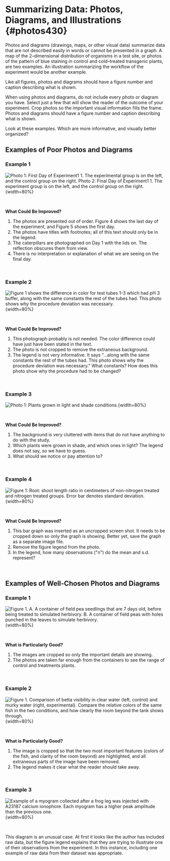 # Summarizing Data: Photos,  Diagrams, and Illustrations {#photos430}

Photos and diagrams (drawings, maps, or other visual data) summarize data that are not described easily in words or cannot be presented in a graph. A map of the 2–dimensional distribution of organisms in a test site, or photos of the pattern of blue staining in control and cold–treated transgenic plants, are two examples. An illustration summarizing the workflow of the experiment would be another example. 

Like all figures, photos and diagrams should have a figure number and caption describing what is shown.

When using photos and diagrams, do not include every photo or diagram you have. Select just a few that will show the reader of the outcome of your experiment. Crop photos so the important visual information fills the frame. Photos and diagrams should have a figure number and caption describing what is shown. 

Look at these examples. Which are more informative, and visually better organized?


## Examples of Poor Photos and Diagrams

### Example 1

![Photo 1: First Day of Experiment1 1.	The experimental group is on the left, and the control group on the right.  Photo 2: Final Day of Experiment1 1.	The experiment group is on the left, and the control group on the right.](images/Manduca_panel.png){width=80%}

<br>

__What Could Be Improved?__

1. The photos are presented out of order. Figure 4 shows the last day of the experiment, and Figure 5 shows the first day.
2. The photos have titles with footnotes; all of this text should only be in the legend.
3. The caterpillars are photographed on Day 1 with the lids on. The reflection obscures them from view.
4. There is no interpretation or explanation of what we are seeing on the final day.

<br/>


### Example 2

![Figure 1 shows the difference in color for test tubes 1-3 which had pH 3 buffer, along with the same constants the rest of the tubes had. This photo shows why the procedure deviation was necessary.](images/Tubes.png){width=80%}

<br/>

__What Could Be Improved?__

1. This photograph probably is not needed. The color difference could have just have been stated in the text. 
2. The photo is not cropped to remove the extraneous background.
3. The legend is not very informative. It says "...along with the same constants the rest of the tubes had. This photo shows why the procedure deviation was necessary." What constants? How does this photo show why the procedure had to be changed? 

<br/>

### Example 3

![Photo 1: Plants grown in light and shade conditions.](images/Cluttered_plants.png){width=80%}

<br/>

__What Could Be Improved?__

1. The background is very cluttered with items that do not have anything to do with the study.
2. Which plants were grown in shade, and which ones in light? The legend does not say, so we have to guess.
3. What should we notice or pay attention to?

<br/>

### Example 4

![Figure 1: Root: shoot length ratio in centimeters of non-nitrogen treated and nitrogen treated groups. Error bar denotes standard deviation.](images/Bad_crop.png){width=80%}

<br/>

__What Could Be Improved?__

1. This bar graph was inserted as an uncropped screen shot. It needs to be cropped down so only the graph is showing. Better yet, save the graph as a separate image file.
2. Remove the figure legend from the photo.
3. In the legend, how many observations ("n") do the mean and s.d. represent?

<br/>

## Examples of Well-Chosen Photos and Diagrams

### Example 1

![Figure 1. A. A container of field pea seedlings that are 7 days old, before being treated to simulated herbivory. B. A container of field peas with holes punched in the leaves to simulate herbivory.](images/Herbivory.png){width=80%}

<br/>

__What is Particularly Good?__

1. The images are cropped so only the important details are showing. 
2. The photos are taken far enough from the containers to see the range of control and treatments plants.

<br/>

### Example 2

![Figure 1. Comparison of betta visibility in clear water (left, control) and murky water (right, experimental). Compare the relative colors of the same fish in the two conditions, and how clearly the room beyond the tank shows through.](images/Murky_water.png){width=80%}

<br/>

__What is Particularly Good?__

1. The image is cropped so that the two most important features (colors of the fish, and clarity of the room beyond) are highlighted, and all extraneous parts of the image have been removed.
2. The legend makes it clear what the reader should take away.

<br/>

### Example 3

![Example of a myogram collected after a frog leg was injected with A23187 calcium ionophore. Each myogram has a higher peak amplitude than the previous one.](images/Four_myograms.png){width=80%}

<br/>

This diagram is an unusual case. At first it looks like the author has included raw data, but the figure legend explains that they are trying to illustrate one of their observations from the experiment. In this instance, including one example of raw data from their dataset was appropriate. 
